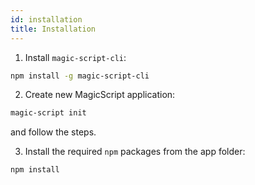 ```yaml
---
id: installation
title: Installation
---
```


1. Install `magic-script-cli`:

```bash
npm install -g magic-script-cli
```

2. Create new MagicScript application:

```bash
magic-script init
```

and follow the steps.

3. Install the required `npm` packages from the app folder:

```bash
npm install
```
